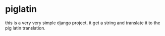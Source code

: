 # piglatin

this is a very very simple django project.
it get a string and translate it to the pig latin translation.
